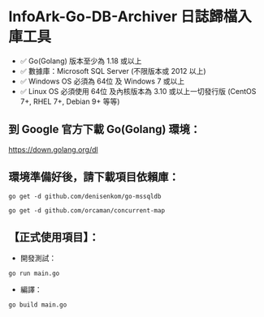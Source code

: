 # InfoArk-Go-DB-Archiver 日誌歸檔入庫工具
- ✅ Go(Golang) 版本至少為 1.18 或以上
- ✅ 數據庫：Microsoft SQL Server (不限版本或 2012 以上)
- ✅ Windows OS 必須為 64位 及 Windows 7 或以上
- ✅ Linux OS 必須使用 64位 及內核版本為 3.10 或以上一切發行版 (CentOS 7+, RHEL 7+, Debian 9+ 等等)


## 到 Google 官方下載 Go(Golang) 環境：
https://down.golang.org/dl


## 環境準備好後，請下載項目依賴庫：
```
go get -d github.com/denisenkom/go-mssqldb

go get -d github.com/orcaman/concurrent-map
```

## 【正式使用項目】：
- 開發測試：
```
go run main.go
```

- 編譯：
```
go build main.go
```
